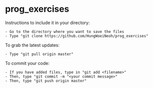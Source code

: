 # prog_exercises

Instructions to include it in your directory:

    - Go to the directory where you want to save the files
    - Type "git clone https://github.com/HungWoeiNeoh/prog_exercises"
    
To grab the latest updates:

    - Type "git pull origin master"
    
To commit your code:

    - If you have added files, type in "git add <filename>"
    - Then, type "git commit -m "<your commit message>"
    - Then, type "git push origin master"
